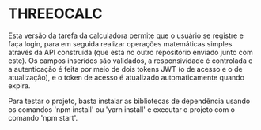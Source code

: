 # THREEOCALC

Esta versão da tarefa da calculadora permite que o usuário se registre e faça login, para em seguida realizar operações matemáticas simples através da API construída (que está no outro repositório enviado junto com este). Os campos inseridos são validados, a responsividade é controlada e a autenticação é feita por meio de dois tokens JWT (o de acesso e o de atualização), e o token de acesso é atualizado automaticamente quando expira.

Para testar o projeto, basta instalar as bibliotecas de dependência usando os comandos 'npm install' ou 'yarn install' e executar o projeto com o comando 'npm start'.


